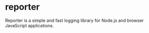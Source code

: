 # reporter
Reporter is a simple and fast logging library for Node.js and browser JavaScript applications.
